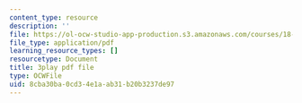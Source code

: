 ```yaml
---
content_type: resource
description: ''
file: https://ol-ocw-studio-app-production.s3.amazonaws.com/courses/18-06sc-linear-algebra-fall-2011/8cba30ba0cd34e1aab31b20b3237de97_FX4C-JpTFgY.pdf
file_type: application/pdf
learning_resource_types: []
resourcetype: Document
title: 3play pdf file
type: OCWFile
uid: 8cba30ba-0cd3-4e1a-ab31-b20b3237de97
---
```

